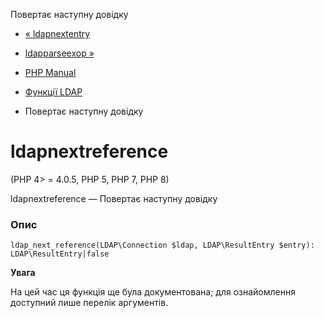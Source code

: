 Повертає наступну довідку

-   [« ldapnextentry](function.ldap-next-entry.html)
    
-   [ldapparseexop »](function.ldap-parse-exop.html)
    
-   [PHP Manual](index.html)
    
-   [Функції LDAP](ref.ldap.html)
    
-   Повертає наступну довідку
    

# ldapnextreference

(PHP 4> = 4.0.5, PHP 5, PHP 7, PHP 8)

ldapnextreference — Повертає наступну довідку

### Опис

```methodsynopsis
ldap_next_reference(LDAP\Connection $ldap, LDAP\ResultEntry $entry): LDAP\ResultEntry|false
```

**Увага**

На цей час ця функція ще була документована; для ознайомлення доступний лише перелік аргументів.